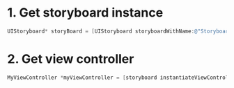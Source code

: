 # 1. Get storyboard instance

```objective-c
UIStoryboard* storyBoard = [UIStoryboard storyboardWithName:@"Storyboard" bundle:[NSBundle mainBundle]];
```

# 2. Get view controller

```objective-c
MyViewController *myViewController = [storyboard instantiateViewControllerWithIdentifier:@"MyViewControllerIdentifier"];
```
